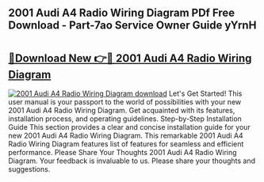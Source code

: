 ## 2001 Audi A4 Radio Wiring Diagram PDf Free Download - Part-7ao Service Owner Guide yYrnH

# <h2><a href="http://dfs0cy.blite.top/?on=2001+Audi+A4+Radio+Wiring+Diagram">🔗Download New 👉🔴 2001 Audi A4 Radio Wiring Diagram</a></h2>

[![2001 Audi A4 Radio Wiring Diagram download](https://i.imgur.com/lujVjoI.png)](http://dfs0cy.blite.top/?on=2001+Audi+A4+Radio+Wiring+Diagram)
Let's Get Started! This user manual is your passport to the world of possibilities with your new 2001 Audi A4 Radio Wiring Diagram. Get acquainted with its features, installation process, and operating guidelines. Step-by-Step Installation Guide This section provides a clear and concise installation guide for your new 2001 Audi A4 Radio Wiring Diagram. This remarkable 2001 Audi A4 Radio Wiring Diagram features list of features for seamless and efficient performance. Please Share Your Thoughts 2001 Audi A4 Radio Wiring Diagram. Your feedback is invaluable to us. Please share your thoughts and suggestions.
